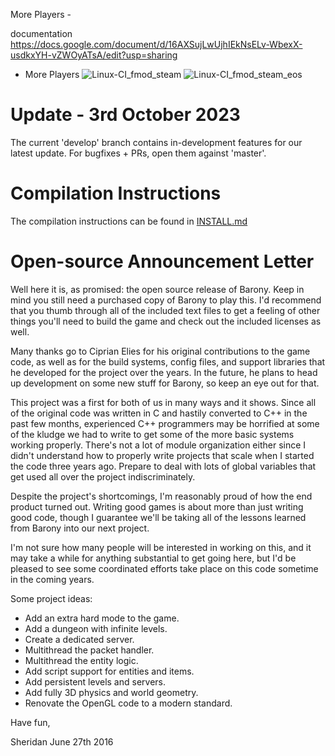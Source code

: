 More Players -

documentation https://docs.google.com/document/d/16AXSujLwUjhIEkNsELv-WbexX-usdkxYH-vZWOyATsA/edit?usp=sharing

- More Players
![Linux-CI_fmod_steam](https://github.com/TurningWheel/Barony/workflows/Linux-CI_fmod_steam/badge.svg) ![Linux-CI_fmod_steam_eos](https://github.com/TurningWheel/Barony/workflows/Linux-CI_fmod_steam_eos/badge.svg)

# Update - 3rd October 2023

The current 'develop' branch contains in-development features for our latest update. For bugfixes + PRs, open them against 'master'.

# Compilation Instructions

The compilation instructions can be found in [INSTALL.md](INSTALL.md)

# Open-source Announcement Letter

Well here it is, as promised: the open source release of Barony. Keep in mind you still need a purchased copy of Barony to play this. I'd recommend that you thumb through all of the included text files to get a feeling of other things you'll need to build the game and check out the included licenses as well.

Many thanks go to Ciprian Elies for his original contributions to the game code, as well as for the build systems, config files, and support libraries that he developed for the project over the years. In the future, he plans to head up development on some new stuff for Barony, so keep an eye out for that.

This project was a first for both of us in many ways and it shows. Since all of the original code was written in C and hastily converted to C++ in the past few months, experienced C++ programmers may be horrified at some of the kludge we had to write to get some of the more basic systems working properly. There's not a lot of module organization either since I didn't understand how to properly write projects that scale when I started the code three years ago. Prepare to deal with lots of global variables that get used all over the project indiscriminately.

Despite the project's shortcomings, I'm reasonably proud of how the end product turned out. Writing good games is about more than just writing good code, though I guarantee we'll be taking all of the lessons learned from Barony into our next project.

I'm not sure how many people will be interested in working on this, and it may take a while for anything substantial to get going here, but I'd be pleased to see some coordinated efforts take place on this code sometime in the coming years.

Some project ideas:

 * Add an extra hard mode to the game.
 * Add a dungeon with infinite levels.
 * Create a dedicated server.
 * Multithread the packet handler.
 * Multithread the entity logic.
 * Add script support for entities and items.
 * Add persistent levels and servers.
 * Add fully 3D physics and world geometry.
 * Renovate the OpenGL code to a modern standard.

Have fun,

Sheridan
June 27th 2016
